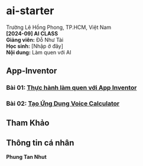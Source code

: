 # ai-starter

Trường Lê Hồng Phong, TP.HCM, Việt Nam  
**[2024-09] AI CLASS**  
**Giảng viên:** Đỗ Như Tài  
**Học sinh:** [Nhập ở đây]  
**Nội dung:** Làm quen với AI  

## App-Inventor

### Bài 01: [Thực hành làm quen với App Inventor](#)  
### Bài 02: [Tạo Ứng Dụng Voice Calculator](#)  

## Tham Khảo  

## Thông tin cá nhân  
**Phung Tan Nhut**

